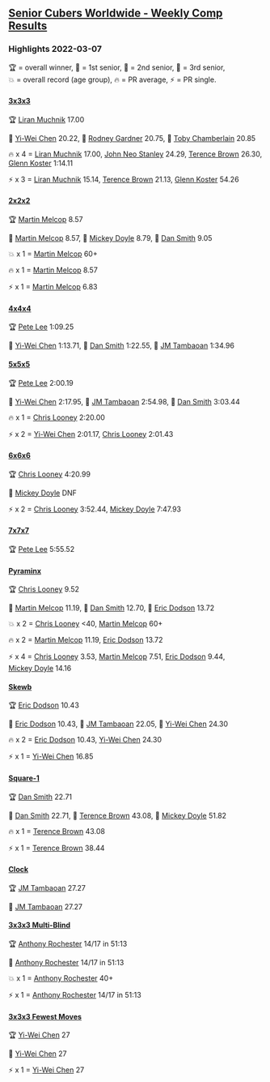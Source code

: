<style>table {white-space: nowrap;}</style>
<link rel="stylesheet" type="text/css" href="/scw-comp/css/flags.css" />

## [Senior Cubers Worldwide - Weekly Comp Results](/scw-comp/results/)
### Highlights 2022-03-07

<span style="white-space: nowrap;">🏆 = overall winner</span>, <span style="white-space: nowrap;">🥇 = 1st senior</span>, <span style="white-space: nowrap;">🥈 = 2nd senior</span>, <span style="white-space: nowrap;">🥉 = 3rd senior</span>, <span style="white-space: nowrap;">💥 = overall record (age group)</span>, <span style="white-space: nowrap;">🔥 = PR average</span>, <span style="white-space: nowrap;">⚡ = PR single</span>.

#### [3x3x3](333.md)

<span style="white-space: nowrap;">🏆 [Liran Muchnik](../../persons/liran_muchnik/333.md) 17.00</span>

<span style="white-space: nowrap;">🥇 [Yi-Wei Chen](../../persons/yi_wei_chen/333.md) 20.22</span>, <span style="white-space: nowrap;">🥈 [Rodney Gardner](../../persons/rodney_gardner/333.md) 20.75</span>, <span style="white-space: nowrap;">🥉 [Toby Chamberlain](../../persons/toby_chamberlain/333.md) 20.85</span>

🔥 x 4 = <span style="white-space: nowrap;">[Liran Muchnik](../../persons/liran_muchnik/333.md) 17.00</span>, <span style="white-space: nowrap;">[John Neo Stanley](../../persons/john_neo_stanley/333.md) 24.29</span>, <span style="white-space: nowrap;">[Terence Brown](../../persons/terence_brown/333.md) 26.30</span>, <span style="white-space: nowrap;">[Glenn Koster](../../persons/glenn_koster/333.md) 1:14.11</span>

⚡ x 3 = <span style="white-space: nowrap;">[Liran Muchnik](../../persons/liran_muchnik/333.md) 15.14</span>, <span style="white-space: nowrap;">[Terence Brown](../../persons/terence_brown/333.md) 21.13</span>, <span style="white-space: nowrap;">[Glenn Koster](../../persons/glenn_koster/333.md) 54.26</span>

#### [2x2x2](222.md)

<span style="white-space: nowrap;">🏆 [Martin Melcop](../../persons/martin_melcop/222.md) 8.57</span>

<span style="white-space: nowrap;">🥇 [Martin Melcop](../../persons/martin_melcop/222.md) 8.57</span>, <span style="white-space: nowrap;">🥈 [Mickey Doyle](../../persons/mickey_doyle/222.md) 8.79</span>, <span style="white-space: nowrap;">🥉 [Dan Smith](../../persons/dan_smith/222.md) 9.05</span>

💥 x 1 = <span style="white-space: nowrap;">[Martin Melcop](../../persons/martin_melcop/222.md) 60+</span>

🔥 x 1 = <span style="white-space: nowrap;">[Martin Melcop](../../persons/martin_melcop/222.md) 8.57</span>

⚡ x 1 = <span style="white-space: nowrap;">[Martin Melcop](../../persons/martin_melcop/222.md) 6.83</span>

#### [4x4x4](444.md)

<span style="white-space: nowrap;">🏆 [Pete Lee](../../persons/pete_lee/444.md) 1:09.25</span>

<span style="white-space: nowrap;">🥇 [Yi-Wei Chen](../../persons/yi_wei_chen/444.md) 1:13.71</span>, <span style="white-space: nowrap;">🥈 [Dan Smith](../../persons/dan_smith/444.md) 1:22.55</span>, <span style="white-space: nowrap;">🥉 [JM Tambaoan](../../persons/jm_tambaoan/444.md) 1:34.96</span>

#### [5x5x5](555.md)

<span style="white-space: nowrap;">🏆 [Pete Lee](../../persons/pete_lee/555.md) 2:00.19</span>

<span style="white-space: nowrap;">🥇 [Yi-Wei Chen](../../persons/yi_wei_chen/555.md) 2:17.95</span>, <span style="white-space: nowrap;">🥈 [JM Tambaoan](../../persons/jm_tambaoan/555.md) 2:54.98</span>, <span style="white-space: nowrap;">🥉 [Dan Smith](../../persons/dan_smith/555.md) 3:03.44</span>

🔥 x 1 = <span style="white-space: nowrap;">[Chris Looney](../../persons/chris_looney/555.md) 2:20.00</span>

⚡ x 2 = <span style="white-space: nowrap;">[Yi-Wei Chen](../../persons/yi_wei_chen/555.md) 2:01.17</span>, <span style="white-space: nowrap;">[Chris Looney](../../persons/chris_looney/555.md) 2:01.43</span>

#### [6x6x6](666.md)

<span style="white-space: nowrap;">🏆 [Chris Looney](../../persons/chris_looney/666.md) 4:20.99</span>

<span style="white-space: nowrap;">🥇 [Mickey Doyle](../../persons/mickey_doyle/666.md) DNF</span>

⚡ x 2 = <span style="white-space: nowrap;">[Chris Looney](../../persons/chris_looney/666.md) 3:52.44</span>, <span style="white-space: nowrap;">[Mickey Doyle](../../persons/mickey_doyle/666.md) 7:47.93</span>

#### [7x7x7](777.md)

<span style="white-space: nowrap;">🏆 [Pete Lee](../../persons/pete_lee/777.md) 5:55.52</span>

#### [Pyraminx](pyram.md)

<span style="white-space: nowrap;">🏆 [Chris Looney](../../persons/chris_looney/pyram.md) 9.52</span>

<span style="white-space: nowrap;">🥇 [Martin Melcop](../../persons/martin_melcop/pyram.md) 11.19</span>, <span style="white-space: nowrap;">🥈 [Dan Smith](../../persons/dan_smith/pyram.md) 12.70</span>, <span style="white-space: nowrap;">🥉 [Eric Dodson](../../persons/eric_dodson/pyram.md) 13.72</span>

💥 x 2 = <span style="white-space: nowrap;">[Chris Looney](../../persons/chris_looney/pyram.md) <40</span>, <span style="white-space: nowrap;">[Martin Melcop](../../persons/martin_melcop/pyram.md) 60+</span>

🔥 x 2 = <span style="white-space: nowrap;">[Martin Melcop](../../persons/martin_melcop/pyram.md) 11.19</span>, <span style="white-space: nowrap;">[Eric Dodson](../../persons/eric_dodson/pyram.md) 13.72</span>

⚡ x 4 = <span style="white-space: nowrap;">[Chris Looney](../../persons/chris_looney/pyram.md) 3.53</span>, <span style="white-space: nowrap;">[Martin Melcop](../../persons/martin_melcop/pyram.md) 7.51</span>, <span style="white-space: nowrap;">[Eric Dodson](../../persons/eric_dodson/pyram.md) 9.44</span>, <span style="white-space: nowrap;">[Mickey Doyle](../../persons/mickey_doyle/pyram.md) 14.16</span>

#### [Skewb](skewb.md)

<span style="white-space: nowrap;">🏆 [Eric Dodson](../../persons/eric_dodson/skewb.md) 10.43</span>

<span style="white-space: nowrap;">🥇 [Eric Dodson](../../persons/eric_dodson/skewb.md) 10.43</span>, <span style="white-space: nowrap;">🥈 [JM Tambaoan](../../persons/jm_tambaoan/skewb.md) 22.05</span>, <span style="white-space: nowrap;">🥉 [Yi-Wei Chen](../../persons/yi_wei_chen/skewb.md) 24.30</span>

🔥 x 2 = <span style="white-space: nowrap;">[Eric Dodson](../../persons/eric_dodson/skewb.md) 10.43</span>, <span style="white-space: nowrap;">[Yi-Wei Chen](../../persons/yi_wei_chen/skewb.md) 24.30</span>

⚡ x 1 = <span style="white-space: nowrap;">[Yi-Wei Chen](../../persons/yi_wei_chen/skewb.md) 16.85</span>

#### [Square-1](sq1.md)

<span style="white-space: nowrap;">🏆 [Dan Smith](../../persons/dan_smith/sq1.md) 22.71</span>

<span style="white-space: nowrap;">🥇 [Dan Smith](../../persons/dan_smith/sq1.md) 22.71</span>, <span style="white-space: nowrap;">🥈 [Terence Brown](../../persons/terence_brown/sq1.md) 43.08</span>, <span style="white-space: nowrap;">🥉 [Mickey Doyle](../../persons/mickey_doyle/sq1.md) 51.82</span>

🔥 x 1 = <span style="white-space: nowrap;">[Terence Brown](../../persons/terence_brown/sq1.md) 43.08</span>

⚡ x 1 = <span style="white-space: nowrap;">[Terence Brown](../../persons/terence_brown/sq1.md) 38.44</span>

#### [Clock](clock.md)

<span style="white-space: nowrap;">🏆 [JM Tambaoan](../../persons/jm_tambaoan/clock.md) 27.27</span>

<span style="white-space: nowrap;">🥇 [JM Tambaoan](../../persons/jm_tambaoan/clock.md) 27.27</span>

#### [3x3x3 Multi-Blind](333mbf.md)

<span style="white-space: nowrap;">🏆 [Anthony Rochester](../../persons/anthony_rochester/333mbf.md) 14/17 in 51:13</span>

<span style="white-space: nowrap;">🥇 [Anthony Rochester](../../persons/anthony_rochester/333mbf.md) 14/17 in 51:13</span>

💥 x 1 = <span style="white-space: nowrap;">[Anthony Rochester](../../persons/anthony_rochester/333mbf.md) 40+</span>

⚡ x 1 = <span style="white-space: nowrap;">[Anthony Rochester](../../persons/anthony_rochester/333mbf.md) 14/17 in 51:13</span>

#### [3x3x3 Fewest Moves](333fm.md)

<span style="white-space: nowrap;">🏆 [Yi-Wei Chen](../../persons/yi_wei_chen/333fm.md) 27</span>

<span style="white-space: nowrap;">🥇 [Yi-Wei Chen](../../persons/yi_wei_chen/333fm.md) 27</span>

⚡ x 1 = <span style="white-space: nowrap;">[Yi-Wei Chen](../../persons/yi_wei_chen/333fm.md) 27</span>


<!-- Global site tag (gtag.js) - Google Analytics -->
<script async src="https://www.googletagmanager.com/gtag/js?id=UA-86348435-3"></script>
<script>window.dataLayer = window.dataLayer || []; function gtag() {dataLayer.push(arguments);} gtag('js', new Date()); gtag('config', 'UA-86348435-3');</script>
